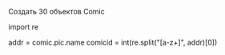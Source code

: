 Создать 30 объектов Comic

import re

addr = comic.pic.name
comicid = int(re.split("[a-z+]", addr)[0])
